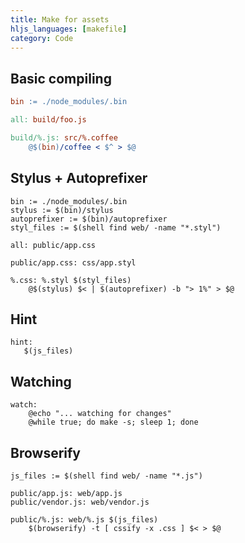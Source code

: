 ```yaml
---
title: Make for assets
hljs_languages: [makefile]
category: Code
---
```


## Basic compiling

```makefile
bin := ./node_modules/.bin

all: build/foo.js

build/%.js: src/%.coffee
    @$(bin)/coffee < $^ > $@
```

## Stylus + Autoprefixer

    bin := ./node_modules/.bin
    stylus := $(bin)/stylus
    autoprefixer := $(bin)/autoprefixer
    styl_files := $(shell find web/ -name "*.styl")

    all: public/app.css

    public/app.css: css/app.styl

    %.css: %.styl $(styl_files)
        @$(stylus) $< | $(autoprefixer) -b "> 1%" > $@

## Hint

    hint:
       $(js_files)

## Watching

    watch:
        @echo "... watching for changes"
        @while true; do make -s; sleep 1; done

## Browserify

    js_files := $(shell find web/ -name "*.js")

    public/app.js: web/app.js
    public/vendor.js: web/vendor.js

    public/%.js: web/%.js $(js_files)
        $(browserify) -t [ cssify -x .css ] $< > $@
